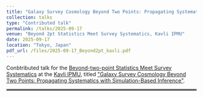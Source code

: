 ```yaml
---
title: "Galaxy Survey Cosmology Beyond Two Points: Propagating Systematics with Simulation-Based Inference"
collection: talks
type: "Contributed talk"
permalink: /talks/2025-09-17
venue: "Beyond 2pt Statistics Meet Survey Systematics, Kavli IPMU"
date: 2025-09-17
location: "Tokyo, Japan"
pdf_url: /files/2025-09-17_Beyond2pt_kavli.pdf
---
```


Conbtributed talk for the [Beyond-two-point Statistics Meet Survey Systematics](https://indico.ipmu.jp/event/460/timetable/#20250916.detailed) at the [Kavli IPMU](https://www.ipmu.jp/), titled ["Galaxy Survey Cosmology Beyond Two Points: Propagating Systematics with Simulation-Based Inference"](../files/2025-09-17_Beyond2pt_kavli.pdf).

<hr style="border:2px solid gray">

